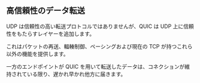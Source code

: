 ## 高信頼性のデータ転送

UDP は信頼性の高い転送プロトコルではありませんが、QUIC は UDP 上に信頼性をもたらすレイヤーを追加します。

これはパケットの再送、輻輳制御、ペーシングおよび現在の TCP が持つこれら以外の機能を提供します。

一方のエンドポイントが QUIC を用いて転送したデータは、コネクションが維持されている限り、遅かれ早かれ他方に届きます。
